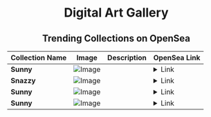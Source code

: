 <div align="center">

# Digital Art Gallery

## Trending Collections on OpenSea

| Collection Name                       | Image                                                                                     | Description                       | OpenSea Link                                                                                          |
|---------------------------------------|-------------------------------------------------------------------------------------------|-----------------------------------|--------------------------------------------------------------------------------------------------------|
| **Sunny** | ![Image](https://i.seadn.io/s/raw/files/057e90bc19efdf0afa86eec4557301fc.jpg?w=500&auto=format?w=200&auto=format) |  | <details><summary>Link</summary>[Sunny](https://opensea.io/collection/sunny-1461)</details> |
| **Snazzy** | ![Image](https://i.seadn.io/s/raw/files/faa03efc2577af5093ae920d15613105.jpg?w=500&auto=format?w=200&auto=format) |  | <details><summary>Link</summary>[Snazzy](https://opensea.io/collection/snazzy-1494)</details> |
| **Sunny** | ![Image](https://i.seadn.io/s/raw/files/057e90bc19efdf0afa86eec4557301fc.jpg?w=500&auto=format?w=200&auto=format) |  | <details><summary>Link</summary>[Sunny](https://opensea.io/collection/sunny-1460)</details> |
| **Sunny** | ![Image](https://i.seadn.io/s/raw/files/057e90bc19efdf0afa86eec4557301fc.jpg?w=500&auto=format?w=200&auto=format) |  | <details><summary>Link</summary>[Sunny](https://opensea.io/collection/sunny-1459)</details> |

</div>